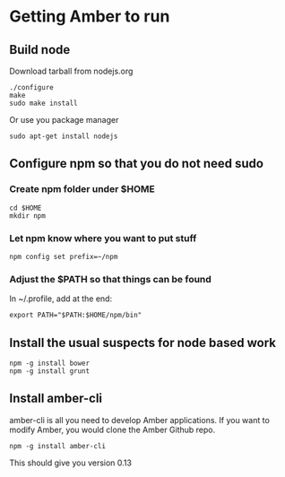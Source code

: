 Getting Amber to run
====================

Build node
----------

Download tarball from nodejs.org

    ./configure
    make
    sudo make install

Or use you package manager

    sudo apt-get install nodejs

Configure npm so that you do not need sudo
------------------------------------------

### Create npm folder under $HOME

    cd $HOME
    mkdir npm

### Let npm know where you want to put stuff

    npm config set prefix=~/npm

### Adjust the $PATH so that things can be found

In ~/.profile, add at the end:

    export PATH="$PATH:$HOME/npm/bin"

Install the usual suspects for node based work
----------------------------------------------

    npm -g install bower
    npm -g install grunt

Install amber-cli
-----------------

amber-cli is all you need to develop Amber applications.
If you want to modify Amber, you would clone the Amber Github repo.

    npm -g install amber-cli

This should give you version 0.13

